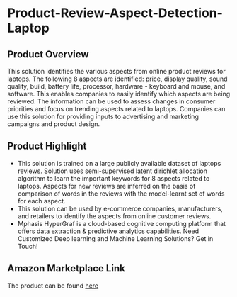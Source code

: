 # Product-Review-Aspect-Detection-Laptop

## Product Overview

This solution identifies the various aspects from online product reviews for laptops. The following 8 aspects are identified: price, display quality, sound quality, build, battery life, processor, hardware - keyboard and mouse, and software. This enables companies to easily identify which aspects are being reviewed. The information can be used to assess changes in consumer priorities and focus on trending aspects related to laptops. Companies can use this solution for providing inputs to advertising and marketing campaigns and product design.

## Product Highlight
* This solution is trained on a large publicly available dataset of laptops reviews. Solution uses semi-supervised latent dirichlet allocation algorithm to learn the important keywords for 8 aspects related to laptops. Aspects for new reviews are inferred on the basis of comparison of words in the reviews with the model-learnt set of words for each aspect.
* This solution can be used by e-commerce companies, manufacturers, and retailers to identify the aspects from online customer reviews.
* Mphasis HyperGraf is a cloud-based cognitive computing platform that offers data extraction & predictive analytics capabilities. Need Customized Deep learning and Machine Learning Solutions? Get in Touch!

## Amazon Marketplace Link
The product can be found [here](https://aws.amazon.com/marketplace/)

